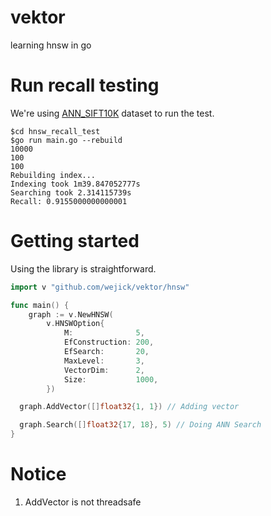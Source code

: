 # vektor

learning hnsw in go

# Run recall testing
We're using [ANN_SIFT10K](http://corpus-texmex.irisa.fr/) dataset to run the test.

```shell
$cd hnsw_recall_test
$go run main.go --rebuild
10000
100
100
Rebuilding index...
Indexing took 1m39.847052777s
Searching took 2.314115739s
Recall: 0.9155000000000001
```

# Getting started
Using the library is straightforward.

```go
import v "github.com/wejick/vektor/hnsw"

func main() {
	graph := v.NewHNSW(
		v.HNSWOption{
			M:              5,
			EfConstruction: 200,
			EfSearch:       20,
			MaxLevel:       3,
			VectorDim:      2,
			Size:           1000,
		})

  graph.AddVector([]float32{1, 1}) // Adding vector

  graph.Search([]float32{17, 18}, 5) // Doing ANN Search
}
```

# Notice
1. AddVector is not threadsafe
